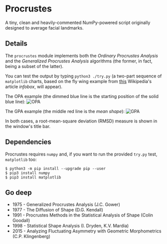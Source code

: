 # Procrustes

A tiny, clean and heavily-commented NumPy-powered script originally designed to average facial landmarks. 

## Details

The `procrustes` module implements both the *Ordinary Procrustes Analysis* and the *Generalized Procrustes Analysis* algorithms (the former, in fact, being a subset of the latter). 

You can test the output by typing `python3 ./try.py` (a two-part sequence of `matplotlib` charts, based on the fly wing example from [this](https://en.wikipedia.org/wiki/Procrustes_analysis) Wikipedia's article *infobox*, will appear).

The OPA example (the dimmed blue line is the starting position of the solid blue line):
![OPA](https://user-images.githubusercontent.com/3150023/105704314-ea4c9380-5f0e-11eb-92b1-095e162f810f.png)

The GPA example (the middle red line is the *mean shape*):
![GPA](https://user-images.githubusercontent.com/3150023/105704323-ecaeed80-5f0e-11eb-9fa2-1ba683dca69f.png)

In both cases, a root-mean-square deviation (RMSD) measure is shown in the window's title bar.

## Dependencies

Procrustes requires `numpy` and, if you want to run the provided `try.py` test, `matplotlib` too:

```
$ python3 -m pip install --upgrade pip --user
$ pip3 install numpy
$ pip3 install matplotlib
```

## Go deep 

* 1975 - Generalized Procrustes Analysis (J.C. Gower)
* 1977 - The Diffusion of Shape (D.G. Kendall)
* 1991 - Procrustes Methods in the Statistical Analysis of Shape (Colin Goodall)
* 1998 - Statistical Shape Analysis (I. Dryden, K.V. Mardia)
* 2015 - Analyzing Fluctuating Asymmetry with Geometric Morphometrics (C.P. Klingenberg)

